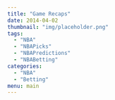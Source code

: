 ```yaml
---
title: "Game Recaps"
date: 2014-04-02
thumbnail: "img/placeholder.png"
tags:
  - "NBA"
  - "NBAPicks"
  - "NBAPredictions"
  - "NBABetting"
categories:
  - "NBA"
  - "Betting"
menu: main
---
```

